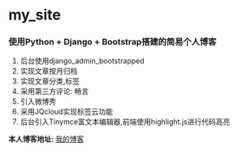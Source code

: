 # my_site
### 使用Python + Django + Bootstrap搭建的简易个人博客  
1. 后台使用django_admin_bootstrapped
2. 实现文章按月归档
3. 实现文章分类,标签
4. 采用第三方评论: 畅言
5. 引入微博秀
6. 采用JQcloud实现标签云功能
7. 后台引入Tinymce富文本编辑器,前端使用highlight.js进行代码高亮

**本人博客地址:** [我的博客](超链接地址 "http://www.yangsihan.com")
